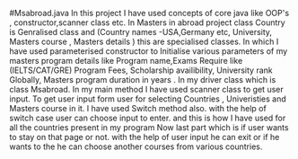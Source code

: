 #Msabroad.java
In this project I have used concepts of core java like OOP's , constructor,scanner class etc.
In Masters in abroad project class Country is Genralised class and (Country names -USA,Germany etc, University, Masters course , Masters details ) this are specialised classes. In which I have used parameterised constructor to Initialise various parameters of my masters program details like Program name,Exams Require like (IELTS/CAT/GRE)  Program Fees, Scholarship availibility, University rank Globally, Masters program duration in years .
In my driver class which is class Msabroad.
In my main method I have used scanner class to get user input. To get user input form user for selecting Countries , Univeristies and Masters course in it.
I have used Switch method also. with the help of switch case user can choose input  to enter. and this is how I have used for all the countries present in my program
Now last part which is if user wants to stay on that page or not.
with the help of user input he can exit or if he wants to the he can choose another courses from various countries.

